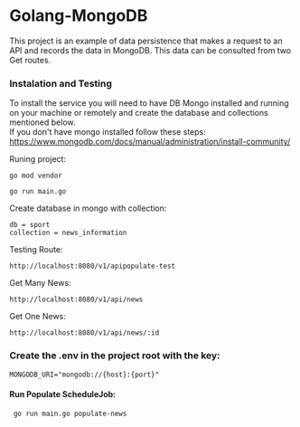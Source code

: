 # Golang-MongoDB
This project is an example of data persistence that makes a request to an API and records the data in MongoDB. This data can be consulted from two Get routes.

### Instalation and Testing
To install the service you will need to have DB Mongo installed and running on your machine or remotely and create the database and collections mentioned below.
<br>If you don't have mongo installed follow these steps: https://www.mongodb.com/docs/manual/administration/install-community/


Runing project:
```
go mod vendor
```
```
go run main.go
```
Create database in mongo with collection:
```
db = sport
collection = news_information
```

Testing Route:

```
http://localhost:8080/v1/apipopulate-test
```

Get Many News:

```
http://localhost:8080/v1/api/news
```

Get One News:

```
http://localhost:8080/v1/api/news/:id
```

### Create the .env in the project root with the key:

```
MONGODB_URI="mongodb://{host}:{port}"
```

#### Run Populate ScheduleJob:


```
 go run main.go populate-news
```

